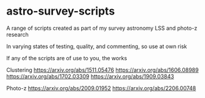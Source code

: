 # astro-survey-scripts
A range of scripts created as part of my survey astronomy LSS and photo-z research

In varying states of testing, quality, and commenting, so use at own risk

If any of the scripts are of use to you, the works

Clustering
https://arxiv.org/abs/1511.05476
https://arxiv.org/abs/1606.08989
https://arxiv.org/abs/1702.03309
https://arxiv.org/abs/1909.03843

Photo-z
https://arxiv.org/abs/2009.01952
https://arxiv.org/abs/2206.00748
